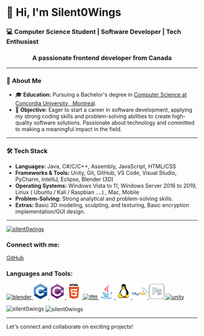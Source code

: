 # 👋 Hi, I'm Silent0Wings

### 💻 **Computer Science Student | Software Developer | Tech Enthusiast**

<h3 align="center">A passionate frontend developer from Canada</h3>

---

### 🚀 **About Me**
- 🎓 **Education:** Pursuing a Bachelor's degree in [Computer Science at Concordia University , Montreal](https://www.concordia.ca/academics/undergraduate/computer-science.html).
- 💼 **Objective:** Eager to start a career in software development, applying my strong coding skills and problem-solving abilities to create high-quality software solutions. Passionate about technology and committed to making a meaningful impact in the field.

---

### 🛠️ **Tech Stack**
- **Languages:** Java, C#/C/C++, Assembly, JavaScript, HTML/CSS
- **Frameworks & Tools:** Unity, Git, GitHub, VS Code, Visual Studio, PyCharm, IntelliJ, Eclipse, Blender (3D)
- **Operating Systems:** Windows Vista to 11, Windows Server 2016 to 2019, Linux ( Ubuntu / Kali / Raspbian ....) , Mac, Mobile
- **Problem-Solving:** Strong analytical and problem-solving skills.
- **Extras:** Basic 3D modeling, sculpting, and texturing, Basic encryption implementation/GUI design.

---

<p align="left"> <a href="https://github.com/ryo-ma/github-profile-trophy"><img src="https://github-profile-trophy.vercel.app/?username=silent0wings" alt="silent0wings" /></a> </p>

<h3 align="left">Connect with me:</h3>
<p align="left">
  <a href="https://github.com/Silent0Wings">GitHub</a>
</p>

<h3 align="left">Languages and Tools:</h3>
<p align="left"> 
  <a href="https://www.blender.org/" target="_blank" rel="noreferrer"> <img src="https://download.blender.org/branding/community/blender_community_badge_white.svg" alt="blender" width="40" height="40"/> </a> 
  <a href="https://www.w3schools.com/cpp/" target="_blank" rel="noreferrer"> <img src="https://raw.githubusercontent.com/devicons/devicon/master/icons/cplusplus/cplusplus-original.svg" alt="cplusplus" width="40" height="40"/> </a> 
  <a href="https://www.w3schools.com/cs/" target="_blank" rel="noreferrer"> <img src="https://raw.githubusercontent.com/devicons/devicon/master/icons/csharp/csharp-original.svg" alt="csharp" width="40" height="40"/> </a> 
  <a href="https://www.w3.org/html/" target="_blank" rel="noreferrer"> <img src="https://raw.githubusercontent.com/devicons/devicon/master/icons/html5/html5-original-wordmark.svg" alt="html5" width="40" height="40"/> </a> 
  <a href="https://ifttt.com/" target="_blank" rel="noreferrer"> <img src="https://www.vectorlogo.zone/logos/ifttt/ifttt-ar21.svg" alt="ifttt" width="40" height="40"/> </a> 
  <a href="https://www.java.com" target="_blank" rel="noreferrer"> <img src="https://raw.githubusercontent.com/devicons/devicon/master/icons/java/java-original.svg" alt="java" width="40" height="40"/> </a> 
  <a href="https://www.linux.org/" target="_blank" rel="noreferrer"> <img src="https://raw.githubusercontent.com/devicons/devicon/master/icons/linux/linux-original.svg" alt="linux" width="40" height="40"/> </a> 
  <a href="https://www.mysql.com/" target="_blank" rel="noreferrer"> <img src="https://raw.githubusercontent.com/devicons/devicon/master/icons/mysql/mysql-original-wordmark.svg" alt="mysql" width="40" height="40"/> </a> 
  <a href="https://www.photoshop.com/en" target="_blank" rel="noreferrer"> <img src="https://raw.githubusercontent.com/devicons/devicon/master/icons/photoshop/photoshop-line.svg" alt="photoshop" width="40" height="40"/> </a> 
  <a href="https://unity.com/" target="_blank" rel="noreferrer"> <img src="https://www.vectorlogo.zone/logos/unity3d/unity3d-icon.svg" alt="unity" width="40" height="40"/> </a> 
</p>

<p><img align="left" src="https://github-readme-stats.vercel.app/api/top-langs?username=silent0wings&show_icons=true&locale=en&layout=compact" alt="silent0wings" /></p>

<p>&nbsp;<img align="center" src="https://github-readme-stats.vercel.app/api?username=silent0wings&show_icons=true&locale=en" alt="silent0wings" /></p>

---


Let's connect and collaborate on exciting projects!
